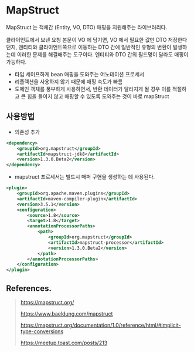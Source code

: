 # MapStruct 

MapStruct 는 객체간 (Entity, VO, DTO) 매핑을 지원해주는 라이브러리다.

클라이언트에서 보낸 요청 본문이 VO 에 담기면, VO 에서 필요한 값만 DTO 저장한다 던지, 엔티티와 클라이언트쪽으로 이동하는 DTO 간에 일반적인 유형의 변환이 발생하는데
이러한 문제를 해결해주는 도구이다. 엔티티와 DTO 간의 필드명이 달라도 매핑이 가능하다.

- 타입 세이프하게 bean 매핑을 도와주는 어노테이션 프로세서
- 리플랙션을 사용하지 않기 때문에 매핑 속도가 빠름
- 도메인 객체를 풍부하게 사용하면서, 반환 데이터가 달라지게 될 경우 이를 적절하고 큰 힘을 들이지 않고 매핑할 수 있도록 도와주는 것이 바로 mapStruct

## 사용방법

- 의존성 추가

```xml
<dependency>
    <groupId>org.mapstruct</groupId>
    <artifactId>mapstruct-jdk8</artifactId>
    <version>1.3.0.Beta2</version> 
</dependency>
```

- mapstruct 프로세서는 빌드시 매퍼 구현을 생성하는 데 사용된다.

```xml
<plugin>
    <groupId>org.apache.maven.plugins</groupId>
    <artifactId>maven-compiler-plugin</artifactId>
    <version>3.5.1</version>
    <configuration>
        <source>1.8</source>
        <target>1.8</target>
        <annotationProcessorPaths>
            <path>
                <groupId>org.mapstruct</groupId>
                <artifactId>mapstruct-processor</artifactId>
                <version>1.3.0.Beta2</version>
            </path>
        </annotationProcessorPaths>
    </configuration>
</plugin>
```

## References.

> https://mapstruct.org/
>
> https://www.baeldung.com/mapstruct
>
> https://mapstruct.org/documentation/1.0/reference/html/#implicit-type-conversions
>
> https://meetup.toast.com/posts/213
